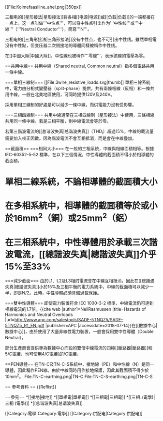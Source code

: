 [[File:Kolmefaasiline_ahel.png|350px]]

三相电的[[星形接法|星形接法]]将各相[[电源|电源]]或[[负载|负载]]的一端都接在一点上，这一点叫做'''中性点'''，可以将中性点引出作为'''中性线'''或'''中線'''（'''Neutral Conductor'''），簡寫'''N'''。

三相电的[[三角形接法|三角形接法]]没有中性点，也不可引出中性线。雖然單相電沒有中性點，但变压器二次侧接地的導體同樣被稱作中性线。

在[[中國大陸|中國大陸]]，中性線也被稱作'''零線'''，表示該線的電壓為零。

==共用中線==
共用中線（Shared neutral, Common neutral）指多個電路共用一條中線。

===單相三線制===
[[File:3wire_resistive_loads.svg|thumb]]
單相三線系統中，電力由分相式變壓器（split-phase）提供，共有兩條相線（反相）和一條共用中線。一般在北美地區使用，可同時提供120V及240V。

採用單相三線制的好處是可以減少一條中線，而供電能力沒有受影響。

===三相四線制===
共用中線通常在三相四線制（星形接法）中使用，三條相線共用同一條中線。若是三相平衡，則中線電流會等於零。

若第三諧波電流的[[总谐波失真|总谐波失真]]（THD<sub>i</sub>）超過15%，中線的載流量需要加入校正因數。因為諧波電流不會互相抵消，而是會在中線疊加。

==截面積==
===相同大小===
在一般的三相系統，中線與相線面積相等。根據 IEC-60352-5-52 標準，在以下三個情況，中性導體的截面積不得小於相導體的截面積。

# 單相二線系統，不論相導體的截面積大小
# 在多相系統中，相導體的截面積等於或小於16mm<sup>2</sup>（銅）或25mm<sup>2</sup>（鋁）
# 在三相系統中，中性導體用於承載三次諧波電流，[[總諧波失真|總諧波失真]]介乎15%至33%

===減少截面===
由於L1、L2及L3相的電流會在中線互相抵消，因此在[[總諧波失真|總諧波失真]]小於15%及三相平衡的電力系統中，中線的截面積可以減少一半，即是N/2。此時，中性導體必須具備過載保護。

===雙中性導體===
即使電力裝置符合 IEC 1000-3-2 標準，中線電流仍可達到相線電流的1.7倍。<ref>{{cite web |author1=NeilRasmussen |title=Hazards of Harmonics and Neutral Overloads |url=http://www.apc.com/salestools/SADE-5TNQZ5/SADE-5TNQZ5_R1_EN.pdf |publisher=APC |accessdate=2018-07-14}}</ref>在[[數據中心|數據中心]]，由於使用了大量非線性電力裝置，一般會採用雙中性導體（Double Neutral）。

部分生產商會提供專為數據中心而設的雙倍中線電流的四極[[斷路器|斷路器]]和5/C電纜，也可使用4/C電纜加1/C電纜。

==PEN導體==
在TN-C及TN-C-S系統中，接地線（PE）和中性線（N）是同一導體，因此稱作PEN線。由於中線同時用作接地保護，因此其截面積不得少於10mm<sup>2</sup>。
<gallery caption="" widths="300px" heights="225px">
File:TN-C-earthing.png|TN-C 
File:TN-C-S-earthing.png|TN-C-S
</gallery>

== 參考資料 ==
{{Reflist}}

==參見==
*[[接地|接地]]
*[[單相電|單相電]]
*[[三相電|三相電]]
*[[三相_(電學)|三相 (電學)]]
*[[总谐波失真|总谐波失真]]

[[Category:電學|Category:電學]]
[[Category:供配电|Category:供配电]]